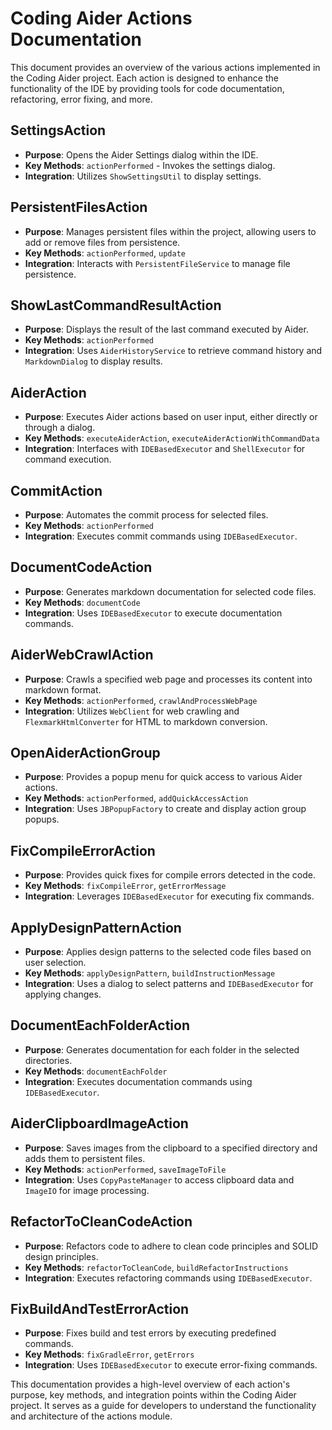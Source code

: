 # Coding Aider Actions Documentation

This document provides an overview of the various actions implemented in the Coding Aider project. Each action is designed to enhance the functionality of the IDE by providing tools for code documentation, refactoring, error fixing, and more.

## SettingsAction

- **Purpose**: Opens the Aider Settings dialog within the IDE.
- **Key Methods**: `actionPerformed` - Invokes the settings dialog.
- **Integration**: Utilizes `ShowSettingsUtil` to display settings.

## PersistentFilesAction

- **Purpose**: Manages persistent files within the project, allowing users to add or remove files from persistence.
- **Key Methods**: `actionPerformed`, `update`
- **Integration**: Interacts with `PersistentFileService` to manage file persistence.

## ShowLastCommandResultAction

- **Purpose**: Displays the result of the last command executed by Aider.
- **Key Methods**: `actionPerformed`
- **Integration**: Uses `AiderHistoryService` to retrieve command history and `MarkdownDialog` to display results.

## AiderAction

- **Purpose**: Executes Aider actions based on user input, either directly or through a dialog.
- **Key Methods**: `executeAiderAction`, `executeAiderActionWithCommandData`
- **Integration**: Interfaces with `IDEBasedExecutor` and `ShellExecutor` for command execution.

## CommitAction

- **Purpose**: Automates the commit process for selected files.
- **Key Methods**: `actionPerformed`
- **Integration**: Executes commit commands using `IDEBasedExecutor`.

## DocumentCodeAction

- **Purpose**: Generates markdown documentation for selected code files.
- **Key Methods**: `documentCode`
- **Integration**: Uses `IDEBasedExecutor` to execute documentation commands.

## AiderWebCrawlAction

- **Purpose**: Crawls a specified web page and processes its content into markdown format.
- **Key Methods**: `actionPerformed`, `crawlAndProcessWebPage`
- **Integration**: Utilizes `WebClient` for web crawling and `FlexmarkHtmlConverter` for HTML to markdown conversion.

## OpenAiderActionGroup

- **Purpose**: Provides a popup menu for quick access to various Aider actions.
- **Key Methods**: `actionPerformed`, `addQuickAccessAction`
- **Integration**: Uses `JBPopupFactory` to create and display action group popups.

## FixCompileErrorAction

- **Purpose**: Provides quick fixes for compile errors detected in the code.
- **Key Methods**: `fixCompileError`, `getErrorMessage`
- **Integration**: Leverages `IDEBasedExecutor` for executing fix commands.

## ApplyDesignPatternAction

- **Purpose**: Applies design patterns to the selected code files based on user selection.
- **Key Methods**: `applyDesignPattern`, `buildInstructionMessage`
- **Integration**: Uses a dialog to select patterns and `IDEBasedExecutor` for applying changes.

## DocumentEachFolderAction

- **Purpose**: Generates documentation for each folder in the selected directories.
- **Key Methods**: `documentEachFolder`
- **Integration**: Executes documentation commands using `IDEBasedExecutor`.

## AiderClipboardImageAction

- **Purpose**: Saves images from the clipboard to a specified directory and adds them to persistent files.
- **Key Methods**: `actionPerformed`, `saveImageToFile`
- **Integration**: Uses `CopyPasteManager` to access clipboard data and `ImageIO` for image processing.

## RefactorToCleanCodeAction

- **Purpose**: Refactors code to adhere to clean code principles and SOLID design principles.
- **Key Methods**: `refactorToCleanCode`, `buildRefactorInstructions`
- **Integration**: Executes refactoring commands using `IDEBasedExecutor`.

## FixBuildAndTestErrorAction

- **Purpose**: Fixes build and test errors by executing predefined commands.
- **Key Methods**: `fixGradleError`, `getErrors`
- **Integration**: Uses `IDEBasedExecutor` to execute error-fixing commands.

This documentation provides a high-level overview of each action's purpose, key methods, and integration points within the Coding Aider project. It serves as a guide for developers to understand the functionality and architecture of the actions module.
